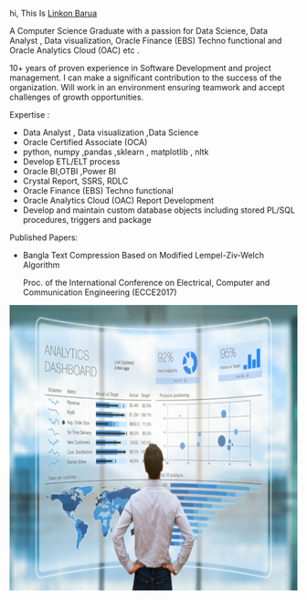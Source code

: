 hi, This Is [Linkon Barua]([in/linkon-barua-33a21424](https://www.linkedin.com/in/linkon-barua-33a21424/))

A Computer Science Graduate with a passion for Data Science, Data Analyst , Data visualization, Oracle Finance (EBS) Techno functional and Oracle Analytics Cloud (OAC) etc .

10+ years of proven experience in Software Development and project management. I can make a significant contribution to the success of the organization. Will work in an environment ensuring teamwork and accept challenges of growth opportunities.


Expertise :

- Data Analyst , Data visualization ,Data Science
- Oracle Certified Associate (OCA)
- python, numpy ,pandas ,sklearn , matplotlib , nltk 
- Develop ETL/ELT process
- Oracle BI,OTBI ,Power BI
- Crystal Report, SSRS, RDLC 
- Oracle Finance (EBS) Techno functional 
- Oracle Analytics Cloud (OAC) Report Development
- Develop and maintain custom database objects including stored PL/SQL procedures, triggers and package



Published Papers: 

- Bangla Text Compression Based on Modified Lempel-Ziv-Welch Algorithm
  
  Proc. of the International Conference on Electrical, Computer and Communication Engineering (ECCE2017)


<code><img height="500" src="https://github.com/Linkonb/linkonb/blob/main/is-data-analytics.jpeg"></code>
